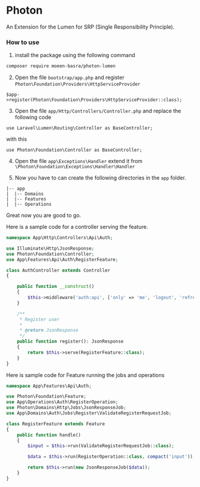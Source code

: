 # Photon

An Extension for the Lumen for SRP (Single Responsibility Principle).

### How to use

1. install the package using the following command

```bash
composer require moeen-basra/photon-lumen
```

2. Open the file `bootstrap/app.php` and register `Photon\Foundation\Providers\HttpServiceProvider`

```
$app->register(Photon\Foundation\Providers\HttpServiceProvider::class);
```

3. Open the file `app/Http/Controllers/Controller.php` and replace the following code

`use Laravel\Lumen\Routing\Controller as BaseController;`

with this

`use Photon\Foundation\Controller as BaseController;`

4. Open the file `app\Exceptions\Handler` extend it from `\Photon\Foundation\Exceptions\Handler\Handler`

5. Now you have to can create the following directories in the `app` folder.

```
|-- app
|  |-- Domains
|  |-- Features
|  |-- Operations
```

Great now you are good to go.

Here is a sample code for a controller serving the feature.

```php
namespace App\Http\Controllers\Api\Auth;

use Illuminate\Http\JsonResponse;
use Photon\Foundation\Controller;
use App\Features\Api\Auth\RegisterFeature;

class AuthController extends Controller
{

    public function __construct()
    {
        $this->middleware('auth:api', ['only' => 'me', 'logout', 'refresh']);
    }

    /**
     * Register user
     *
     * @return JsonResponse
     */
    public function register(): JsonResponse
    {
        return $this->serve(RegisterFeature::class);
    }
}

```

Here is sample code for Feature running the jobs and operations

```php
namespace App\Features\Api\Auth;

use Photon\Foundation\Feature;
use App\Operations\Auth\RegisterOperation;
use Photon\Domains\Http\Jobs\JsonResponseJob;
use App\Domains\Auth\Jobs\Register\ValidateRegisterRequestJob;

class RegisterFeature extends Feature
{
    public function handle()
    {
        $input = $this->run(ValidateRegisterRequestJob::class);

        $data = $this->run(RegisterOperation::class, compact('input'));

        return $this->run(new JsonResponseJob($data));
    }
}
```
